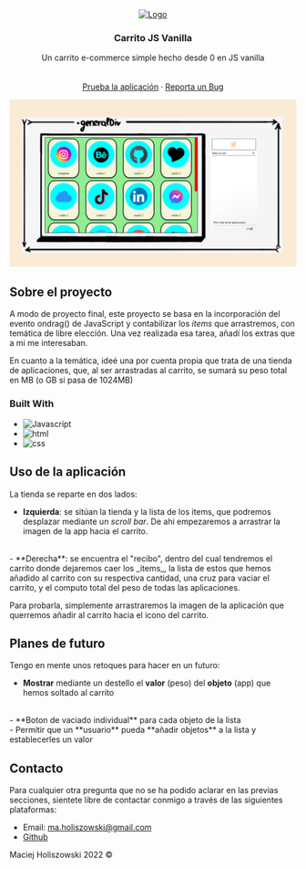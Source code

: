 <!-- PROJECT LOGO -->

<div align="center">
  <a href="https://github.com/Mikiexe/final-project/">
    <img src="./img/shopping-cart-20370-32x32.ico" alt="Logo" width="30" height="30">
  </a>

<h3 align="center">Carrito JS Vanilla</h3>

  <p align="center">
    Un carrito e-commerce simple hecho desde 0 en JS vanilla 
    <br />
    <br />
    <br />
    <a href="https://mikiexe.github.io/final-project/">Prueba la aplicación</a>
    ·
    <a href="https://github.com/Mikiexe/final-project/issues/">Reporta un Bug</a>
  </p>
</div>


![Screenshot](./img/capturaCarrito.png)

<!-- ABOUT THE PROJECT -->
## Sobre el proyecto

A modo de proyecto final, este proyecto se basa en la incorporación del evento ondrag() de JavaScript y contabilizar los _items_ que arrastremos, con temática de libre elección. Una vez realizada esa tarea, añadí los extras que a mi me interesaban. 

En cuanto a la temática, ideé una por cuenta propia que trata de una tienda de aplicaciones, que, al ser arrastradas al carrito, se sumará su peso total en MB (o GB si pasa de 1024MB)

### Built With

* ![Javascript]
* ![html]
* ![css]





<!-- USAGE EXAMPLES -->
## Uso de la aplicación

La tienda se reparte en dos lados:
- **Izquierda**: se sitúan la tienda y la lista de los items, que podremos desplazar mediante un _scroll bar_. De ahi empezaremos a arrastrar la imagen de la app hacia el carrito.
<br>
- **Derecha**: se encuentra el "recibo", dentro del cual tendremos el carrito donde dejaremos caer los _items_, la lista de estos que hemos añadido al carrito con su respectiva cantidad, una cruz para vaciar el carrito, y el computo total del peso de todas las aplicaciones.

Para probarla, simplemente arrastraremos la imagen de la aplicación que querremos añadir al carrito hacia el icono del carrito. 


## Planes de futuro

Tengo en mente unos retoques para hacer en un futuro:

- **Mostrar** mediante un destello el **valor** (peso) del **objeto** (app) que hemos soltado al carrito
<br>
- **Boton de vaciado individual** para cada objeto de la lista
<br>
- Permitir que un **usuario** pueda **añadir objetos** a la lista y establecerles un valor

## Contacto

Para cualquier otra pregunta que no se ha podido aclarar en las previas secciones, sientete libre de contactar conmigo a través de las siguientes plataformas:

- Email: ma.holiszowski@gmail.com
- [Github](https://github.com/Mikiexe)






<!-- MARKDOWN LINKS & IMAGES -->

[Javascript]: https://img.shields.io/badge/Javascript-FF2D20?style=for-the-badge&logo=javascript&logoColor=white
[html]: https://img.shields.io/badge/HTML-blue?style=for-the-badge
[css]: https://img.shields.io/badge/CSS-orange?style=for-the-badge

[github]: https://github.com/Mikiexe



Maciej Holiszowski 2022 ©
